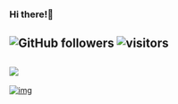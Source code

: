 ### Hi there!:wave:
![GitHub followers](https://img.shields.io/github/followers/hirawatt?label=Follow&style=social)
![visitors](https://visitor-badge.glitch.me/badge?page_id=hirawatt.hirawatt)
---
![](https://github-readme-stats.vercel.app/api?username=hirawatt&show_icons=true&count_private=true)
---
[![img](https://image.flaticon.com/icons/svg/725/725643.svg=30x20)](mailto:hirawatt@protonmail.com)

<!--
**hirawatt/hirawatt** is a ✨ _special_ ✨ repository because its `README.md` (this file) appears on your GitHub profile.

Here are some ideas to get you started:

- 🔭 I’m currently working on ...
- 🌱 I’m currently learning ...
- 👯 I’m looking to collaborate on ...
- 🤔 I’m looking for help with ...
- 💬 Ask me about ...
- 📫 How to reach me: ...
- 😄 Pronouns: ...
- ⚡ Fun fact: ...
-->
